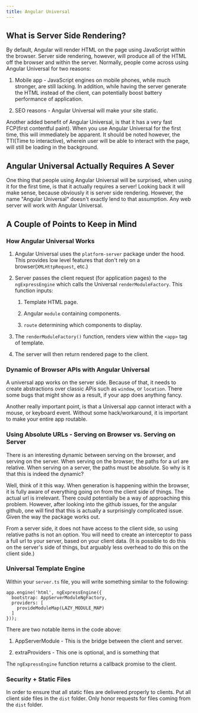 ```yaml
---
title: Angular Universal
---
```


What is Server Side Rendering?
------------------------------

By default, Angular will render HTML on the page using JavaScript within
the browser. Server side rendering, however, will produce all of the
HTML off the browser and within the server. Normally, people come across
using Angular Universal for two reasons:

1.  Mobile app - JavaScript engines on mobile phones, while much
    stronger, are still lacking. In addition, while having the server
    generate the HTML instead of the client, can potentially boost
    battery performance of application.

2.  SEO reasons - Angular Universal will make your site static.

Another added benefit of Angular Universal, is that it has a very fast
FCP(first contentful paint). When you use Angular Universal for the
first time, this will immediately be apparent. It should be noted
however, the TTI(Time to interactive), wherein user will be able to
interact with the page, will still be loading in the background.

Angular Universal Actually Requires A Sever
-------------------------------------------

One thing that people using Angular Universal will be surprised, when
using it for the first time, is that it actually requires a server!
Looking back it will make sense, because obviously it is server side
rendering. However, the name \"Angular Universal\" doesn't exactly lend
to that assumption. Any web server will work with Angular Universal.

A Couple of Points to Keep in Mind
----------------------------------

### How Angular Universal Works

1.  Angular Universal uses the `platform-server` package under the hood.
    This provides low level features that don't rely on a
    browser(`XMLHttpRequest`, etc.)

2.  Server passes the client request (for application pages) to the
    `ngExpressEngine` which calls the Universal `renderModuleFactory`.
    This function inputs:

    1.  Template HTML page.

    2.  Angular `module` containing components.

    3.  `route` determining which components to display.

3.  The `renderModuleFactory()` function, renders view within the
    `<app>` tag of template.

4.  The server will then return rendered page to the client.

### Dynamic of Browser APIs with Angular Universal

A universal app works on the server side. Because of that, it needs to
create abstractions over classic APis such as `window`, or `location`.
There some bugs that might show as a result, if your app does anything
fancy.

Another really important point, is that a Universal app cannot interact
with a mouse, or keyboard event. Without some hack/workaround, it is
important to make your entire app routable.

### Using Absolute URLs - Serving on Browser vs. Serving on Server 

There is an interesting dynamic between serving on the browser, and
serving on the server. When serving on the browser, the paths for a url
are relative. When serving on a server, the paths must be absolute. So
why is it that this is indeed the dynamic?

Well, think of it this way. When generation is happening within the
browser, it is fully aware of everything going on from the client side
of things. The actual url is irrelevant. There could potentially be a
way of approaching this problem. However, after looking into the github
issues, for the angular github, one will find that this is actually a
surprisingly complicated issue. Given the way the package works out.

From a server side, it does not have access to the client side, so using
relative paths is not an option. You will need to create an interceptor
to pass a full url to your server, based on your client data. (It is
possible to do this on the server's side of things, but arguably less
overhead to do this on the client side.)

### Universal Template Engine

Within your `server.ts` file, you will write something similar to the
following:

``` {caption="server.ts"}
app.engine('html', ngExpressEngine({
  bootstrap: AppServerModuleNgFactory,
  providers: [
    provideModuleMap(LAZY_MODULE_MAP)
  ]
}));
```

There are two notable items in the code above:

1.  AppServerModule - This is the bridge between the client and server.

2.  extraProviders - This one is optional, and is something that

The `ngExpressEngine` function returns a callback promise to the client.

### Security + Static Files

In order to ensure that all static files are delivered properly to
clients. Put all client side files in the `dist` folder. Only honor
requests for files coming from the `dist` folder.
